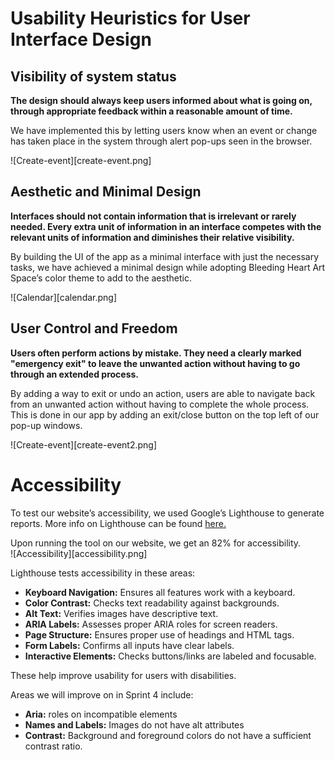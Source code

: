 # Usability Heuristics for User Interface Design

## **Visibility of system status**

**The design should always keep users informed about what is going on, through appropriate feedback within a reasonable amount of time.**

We have implemented this by letting users know when an event or change has taken place in the system through alert pop-ups seen in the browser.

![Create-event][create-event.png]

## **Aesthetic and Minimal Design**

**Interfaces should not contain information that is irrelevant or rarely needed. Every extra unit of information in an interface competes with the relevant units of information and diminishes their relative visibility.**

By building the UI of the app as a minimal interface with just the necessary tasks, we have achieved a minimal design while adopting Bleeding Heart Art Space’s color theme to add to the aesthetic.

![Calendar][calendar.png]

## **User Control and Freedom**

**Users often perform actions by mistake. They need a clearly marked "emergency exit" to leave the unwanted action without having to go through an extended process.**

By adding a way to exit or undo an action, users are able to navigate back from an unwanted action without having to complete the whole process. This is done in our app by adding an exit/close button on the top left of our pop-up windows.

![Create-event][create-event2.png]

# **Accessibility**

To test our website’s accessibility, we used Google’s Lighthouse to generate reports. More info on Lighthouse can be found [here.](https://developer.chrome.com/docs/lighthouse/overview)

Upon running the tool on our website, we get an 82% for accessibility.   
![Accessibility][accessibility.png]

Lighthouse tests accessibility in these areas:

* **Keyboard Navigation:** Ensures all features work with a keyboard.  
* **Color Contrast:** Checks text readability against backgrounds.  
* **Alt Text:** Verifies images have descriptive text.  
* **ARIA Labels:** Assesses proper ARIA roles for screen readers.  
* **Page Structure:** Ensures proper use of headings and HTML tags.  
* **Form Labels:** Confirms all inputs have clear labels.  
* **Interactive Elements:** Checks buttons/links are labeled and focusable.


These help improve usability for users with disabilities.

Areas we will improve on in Sprint 4 include:

* **Aria:** roles on incompatible elements  
* **Names and Labels:** Images do not have alt attributes  
* **Contrast:** Background and foreground colors do not have a sufficient contrast ratio.

